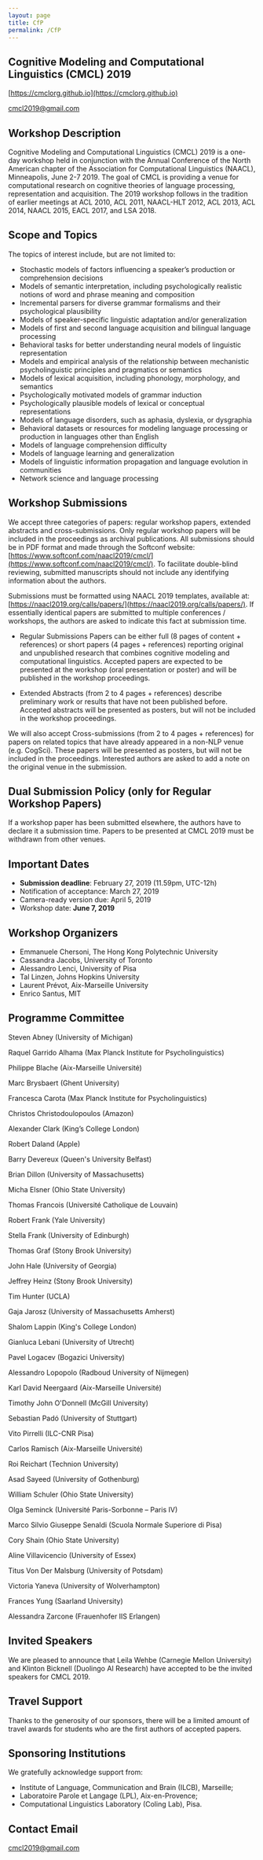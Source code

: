 ```yaml
---
layout: page
title: CfP
permalink: /CfP
---
```


## Cognitive Modeling and Computational Linguistics (CMCL) 2019


[https://cmclorg.github.io](https://cmclorg.github.io)

[cmcl2019@gmail.com](mailto://cmclworkshop2018@gmail.com)


## Workshop Description

Cognitive Modeling and Computational Linguistics (CMCL) 2019 is a one-day workshop held in conjunction with the Annual Conference of the North American chapter of the Association for Computational Linguistics (NAACL), Minneapolis, June 2-7 2019. 
The goal of CMCL is providing a venue for computational research on cognitive theories of language processing, representation and acquisition. 
The 2019 workshop follows in the tradition of earlier meetings at ACL 2010, ACL 2011, NAACL-HLT 2012, ACL 2013, ACL 2014, NAACL 2015, EACL 2017, and LSA 2018.


## Scope and Topics

The topics of interest include, but are not limited to:
- Stochastic models of factors influencing a speaker’s production or comprehension decisions
- Models of semantic interpretation, including psychologically realistic notions of word and phrase meaning and composition
- Incremental parsers for diverse grammar formalisms and their psychological plausibility
- Models of speaker-specific linguistic adaptation and/or generalization
- Models of first and second language acquisition and bilingual language processing
- Behavioral tasks for better understanding neural models of linguistic representation
- Models and empirical analysis of the relationship between mechanistic psycholinguistic principles and pragmatics or semantics
- Models of lexical acquisition, including phonology, morphology, and semantics
- Psychologically motivated models of grammar induction
- Psychologically plausible models of lexical or conceptual representations
- Models of language disorders, such as aphasia, dyslexia, or dysgraphia
- Behavioral datasets or resources for modeling language processing or production in languages other than English
- Models of language comprehension difficulty
- Models of language learning and generalization
- Models of linguistic information propagation and language evolution in communities
- Network science and language processing


## Workshop Submissions

We accept three categories of papers: regular workshop papers, extended abstracts and cross-submissions. Only regular workshop papers will be included in the proceedings as archival publications. All submissions should be in PDF format and made through the Softconf website: [https://www.softconf.com/naacl2019/cmcl/](https://www.softconf.com/naacl2019/cmcl/).
To facilitate double-blind reviewing, submitted manuscripts should not include any identifying information about the authors.

Submissions must be formatted using NAACL 2019 templates, available at: [https://naacl2019.org/calls/papers/](https://naacl2019.org/calls/papers/).
If essentially identical papers are submitted to multiple conferences / workshops, the authors are asked to indicate this fact at submission time.

- Regular Submissions Papers can be either full (8 pages of content + references) or short papers (4 pages + references) reporting original and unpublished research that combines cognitive modeling and computational linguistics. Accepted papers are expected to be presented at the workshop (oral presentation or poster) and will be published in the workshop proceedings.

- Extended Abstracts (from 2 to 4 pages + references) describe preliminary work or results that have not been published before. Accepted abstracts will be presented as posters, but will not be included in the workshop proceedings.

We will also accept Cross-submissions (from 2 to 4 pages + references) for papers on related topics that have already appeared in a non-NLP venue (e.g. CogSci). These papers will be presented as posters, but will not be included in the proceedings. Interested authors are asked to add a note on the original venue in the submission.


## Dual Submission Policy (only for Regular Workshop Papers)

If a workshop paper has been submitted elsewhere, the authors have to declare it a submission time.
Papers to be presented at CMCL 2019 must be withdrawn from other venues.


## Important Dates

- **Submission deadline**: February 27, 2019 (11.59pm, UTC-12h)
- Notification of acceptance: March 27, 2019
- Camera-ready version due: April 5, 2019
- Workshop date: **June 7, 2019**


## Workshop Organizers

* Emmanuele Chersoni, The Hong Kong Polytechnic University
* Cassandra Jacobs, University of Toronto
* Alessandro Lenci, University of Pisa
* Tal Linzen, Johns Hopkins University
* Laurent Prévot, Aix-Marseille University
* Enrico Santus, MIT


## Programme Committee

Steven Abney (University of Michigan)

Raquel Garrido Alhama (Max Planck Institute for Psycholinguistics)

Philippe Blache (Aix-Marseille Université)

Marc Brysbaert (Ghent University)

Francesca Carota (Max Planck Institute for Psycholinguistics)

Christos Christodoulopoulos (Amazon)

Alexander Clark (King’s College London)

Robert Daland (Apple)

Barry Devereux (Queen's University Belfast)

Brian Dillon (University of Massachusetts)

Micha Elsner (Ohio State University)

Thomas Francois (Université Catholique de Louvain)

Robert Frank (Yale University)

Stella Frank (University of Edinburgh)

Thomas Graf (Stony Brook University)

John Hale (University of Georgia)

Jeffrey Heinz (Stony Brook University)

Tim Hunter (UCLA)

Gaja Jarosz (University of Massachusetts Amherst)

Shalom Lappin (King's College London)

Gianluca Lebani (University of Utrecht)

Pavel Logacev (Bogazici University)

Alessandro Lopopolo (Radboud University of Nijmegen)

Karl David Neergaard (Aix-Marseille Université)

Timothy John O'Donnell (McGill University)

Sebastian Padó (University of Stuttgart)

Vito Pirrelli (ILC-CNR Pisa)

Carlos Ramisch (Aix-Marseille Université)

Roi Reichart (Technion University)

Asad Sayeed (University of Gothenburg)

William Schuler (Ohio State University)

Olga Seminck (Université Paris-Sorbonne – Paris IV)

Marco Silvio Giuseppe Senaldi (Scuola Normale Superiore di Pisa)

Cory Shain (Ohio State University)

Aline Villavicencio (University of Essex)

Titus Von Der Malsburg (University of Potsdam)

Victoria Yaneva (University of Wolverhampton)

Frances Yung (Saarland University)

Alessandra Zarcone (Frauenhofer IIS Erlangen)


## Invited Speakers

We are pleased to announce that Leila Wehbe (Carnegie Mellon University) and Klinton Bicknell (Duolingo AI Research) have accepted to be the invited speakers for CMCL 2019.


## Travel Support 

Thanks to the generosity of our sponsors, there will be a limited amount of travel awards for students who are the first authors of accepted papers.


## Sponsoring Institutions

We gratefully acknowledge support from:
- Institute of Language, Communication and Brain (ILCB), Marseille;
- Laboratoire Parole et Langage (LPL), Aix-en-Provence;
- Computational Linguistics Laboratory (Coling Lab), Pisa.


## Contact Email

cmcl2019@gmail.com

